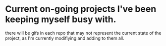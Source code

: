 # Current on-going projects I've been keeping myself busy with. 

there will be gifs in each repo that may not represent the current state of the project, as I'm currently modifiying and adding to them all.

